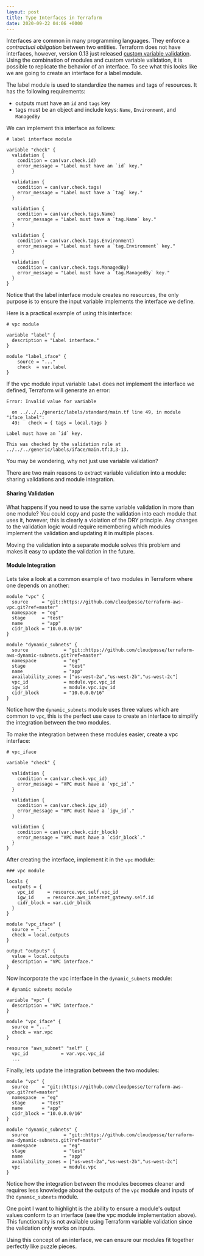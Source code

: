 ```yaml
---
layout: post
title: Type Interfaces in Terraform
date: 2020-09-22 04:06 +0000
---
```


Interfaces are common in many programming languages. They enforce a *contractual obligation* between two entities. Terraform does not have interfaces, however, version 0.13 just released [custom variable validation](https://www.hashicorp.com/blog/custom-variable-validation-in-terraform-0-13). Using the combination of modules and custom variable validation, it is possible to replicate the behavior of an interface. To see what this looks like we are going to create an interface for a label module.


The label module is used to standardize the names and tags of resources. It has the following requirements:
* outputs must have an `id` and `tags` key
* tags must be an object and include keys: `Name`, `Environment`, and `ManagedBy`

We can implement this interface as follows:

```hcl
# label interface module

variable "check" {
  validation {
    condition = can(var.check.id)
    error_message = "Label must have an `id` key."
  }

  validation {
    condition = can(var.check.tags)
    error_message = "Label must have a `tag` key."
  }

  validation {
    condition = can(var.check.tags.Name)
    error_message = "Label must have a `tag.Name` key."
  }

  validation {
    condition = can(var.check.tags.Environment)
    error_message = "Label must have a `tag.Environment` key."
  }

  validation {
    condition = can(var.check.tags.ManagedBy)
    error_message = "Label must have a `tag.ManagedBy` key."
  }
}
```

Notice that the label interface module creates no resources, the only purpose is to ensure the input variable implements the interface we define.

Here is a practical example of using this interface:

```hcl
# vpc module

variable "label" {
  description = "Label interface."
}

module "label_iface" {
    source = "..."
    check  = var.label
}
```

If the vpc module input variable `label` does not implement the interface we defined, Terraform will generate an error:

```hcl
Error: Invalid value for variable

  on ../../../generic/labels/standard/main.tf line 49, in module "iface_label":
  49:   check = { tags = local.tags }

Label must have an `id` key.

This was checked by the validation rule at
../../../generic/labels/iface/main.tf:3,3-13.
```

You may be wondering, why not just use variable validation?

There are two main reasons to extract variable validation into a module: sharing validations and module integration.

#### Sharing Validation
What happens if you need to use the same variable validation in more than one module? You could copy and paste the validation into each module that uses it, however, this is clearly a violation of the DRY principle. Any changes to the validation logic would require remembering which modules implement the validation and updating it in multiple places.

Moving the validation into a separate module solves this problem and makes it easy to update the validation in the future.

#### Module Integration
Lets take a look at a common example of two modules in Terraform where one depends on another:

```hcl
module "vpc" {
  source     = "git::https://github.com/cloudposse/terraform-aws-vpc.git?ref=master"
  namespace  = "eg"
  stage      = "test"
  name       = "app"
  cidr_block = "10.0.0.0/16"
}

module "dynamic_subnets" {
  source             = "git::https://github.com/cloudposse/terraform-aws-dynamic-subnets.git?ref=master"
  namespace          = "eg"
  stage              = "test"
  name               = "app"
  availability_zones = ["us-west-2a","us-west-2b","us-west-2c"]
  vpc_id             = module.vpc.vpc_id
  igw_id             = module.vpc.igw_id
  cidr_block         = "10.0.0.0/16"
}
```

Notice how the `dynamic_subnets` module uses three values which are common to `vpc`, this is the perfect use case to create an interface to simplify the integration between the two modules.

To make the integration between these modules easier, create a vpc interface:

```hcl
# vpc_iface

variable "check" {

  validation {
    condition = can(var.check.vpc_id)
    error_message = "VPC must have a `vpc_id`."
  }

  validation {
    condition = can(var.check.igw_id)
    error_message = "VPC must have a `igw_id`."
  }
   
  validation {
    condition = can(var.check.cidr_block)
    error_message = "VPC must have a `cidr_block`."
  }
}
```

After creating the interface, implement it in the `vpc` module:

```hcl
### vpc module

locals {
  outputs = {
    vpc_id     = resource.vpc.self.vpc_id
    igw_id     = resource.aws_internet_gateway.self.id
    cidr_block = var.cidr_block 
  }
}

module "vpc_iface" {
  source = "..."
  check = local.outputs
}

output "outputs" {
  value = local.outputs
  description = "VPC interface."
}
```

Now incorporate the vpc interface in the `dynamic_subnets` module:

```hcl
# dynamic subnets module

variable "vpc" {
  description = "VPC interface."
}

module "vpc_iface" {
  source = "..."
  check = var.vpc
}

resource "aws_subnet" "self" {
  vpc_id            = var.vpc.vpc_id
  ...

```

Finally, lets update the integration between the two modules:

```hcl
module "vpc" {
  source     = "git::https://github.com/cloudposse/terraform-aws-vpc.git?ref=master"
  namespace  = "eg"
  stage      = "test"
  name       = "app"
  cidr_block = "10.0.0.0/16"
}

module "dynamic_subnets" {
  source             = "git::https://github.com/cloudposse/terraform-aws-dynamic-subnets.git?ref=master"
  namespace          = "eg"
  stage              = "test"
  name               = "app"
  availability_zones = ["us-west-2a","us-west-2b","us-west-2c"]
  vpc                = module.vpc
}
```

Notice how the integration between the modules becomes cleaner and requires less knowledge about the outputs of the `vpc` module and inputs of the `dynamic_subnets` module.

One point I want to highlight is the ability to ensure a module's output values conform to an interface (see the vpc module implementation above). This functionality is not available using Terraform variable validation since the validation only works on inputs.

Using this concept of an interface, we can ensure our modules fit together perfectly like puzzle pieces.
